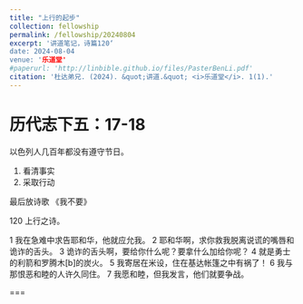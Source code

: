 ```yaml
---
title: "上行的起步"
collection: fellowship
permalink: /fellowship/20240804
excerpt: '讲道笔记，诗篇120‘
date: 2024-08-04
venue: '乐道堂'
#paperurl: 'http://linbible.github.io/files/PasterBenLi.pdf'
citation: '杜达弟兄. (2024). &quot;讲道.&quot; <i>乐道堂</i>. 1(1).'
---
```


# 历代志下五：17-18
以色列人几百年都没有遵守节日。

1. 看清事实
2. 采取行动

最后放诗歌 《我不要》

120 上行之诗。

1 我在急难中求告耶和华，他就应允我。
2 耶和华啊，求你救我脱离说谎的嘴唇和诡诈的舌头。
3 诡诈的舌头啊，要给你什么呢？要拿什么加给你呢？
4 就是勇士的利箭和罗腾木[b]的炭火。
5 我寄居在米设，住在基达帐篷之中有祸了！
6 我与那恨恶和睦的人许久同住。
7 我愿和睦，但我发言，他们就要争战。

===